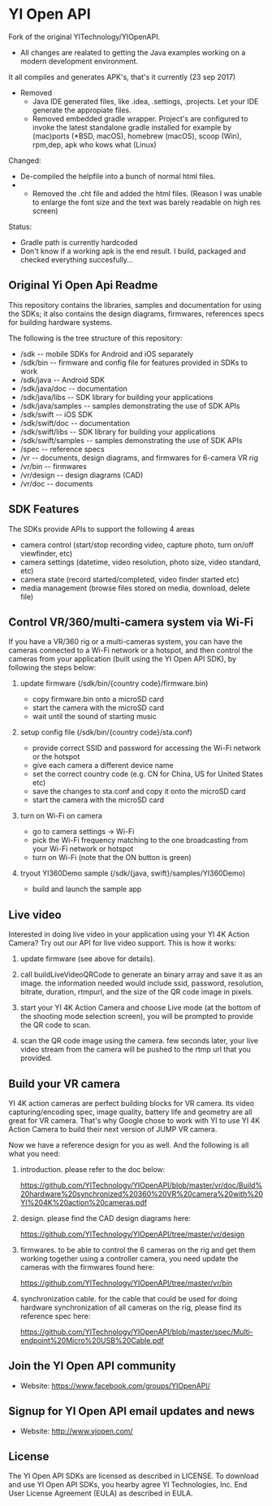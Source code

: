 # YI Open API

Fork of the original YITechnology/YIOpenAPI.

* All changes are realated to getting the Java examples working on a modern development environment.

It all compiles and generates APK's, that's it currently (23 sep 2017)

* Removed
  * Java IDE generated files, like .idea, .settings, .projects. Let your IDE generate the appropiate files.
  * Removed embedded gradle wrapper. Project's are configured to invoke the latest standalone gradle installed for example by (mac)ports (*BSD, macOS), homebrew (macOS), scoop (Win), rpm,dep, apk who kows what (Linux)

Changed:

* De-compiled the helpfile into a bunch of normal html files. 
* * Removed the .cht file and added the html files. (Reason I was unable to enlarge the font size and the text was barely readable on high res screen)

Status:

* Gradle path is currently hardcoded
* Don't know if a working apk is the end result. I build, packaged and checked everything succesfully...

## Original Yi Open Api Readme

This repository contains the libraries, samples and documentation for using the SDKs; it also contains the design diagrams, firmwares, references specs for building hardware systems.

The following is the tree structure of this repository:

* /sdk -- mobile SDKs for Android and iOS separately
* /sdk/bin -- firmware and config file for features provided in SDKs to work
* /sdk/java -- Android SDK
* /sdk/java/doc -- documentation
* /sdk/java/libs -- SDK library for building your applications
* /sdk/java/samples -- samples demonstrating the use of SDK APIs
* /sdk/swift -- iOS SDK
* /sdk/swift/doc -- documentation
* /sdk/swift/libs -- SDK library for building your applications
* /sdk/swift/samples -- samples demonstrating the use of SDK APIs
* /spec -- reference specs
* /vr -- documents, design diagrams, and firmwares for 6-camera VR rig
* /vr/bin -- firmwares
* /vr/design -- design diagrams (CAD)
* /vr/doc -- documents

## SDK Features

The SDKs provide APIs to support the following 4 areas

- camera control (start/stop recording video, capture photo, turn on/off viewfinder, etc)
- camera settings (datetime, video resolution, photo size, video standard, etc)
- camera state (record started/completed, video finder started etc)
- media management (browse files stored on media, download, delete file)

## Control VR/360/multi-camera system via Wi-Fi

If you have a VR/360 rig or a multi-cameras system, you can have the cameras connected to a Wi-Fi network or a hotspot, and then control the cameras from your application (built using the YI Open API SDK), by following the steps below: 

1. update firmware (/sdk/bin/{country code}/firmware.bin)
   * copy firmware.bin onto a microSD card
   * start the camera with the microSD card
   * wait until the sound of starting music

2. setup config file (/sdk/bin/{country code}/sta.conf)
   * provide correct SSID and password for accessing the Wi-Fi network or the hotspot
   * give each camera a different device name
   * set the correct country code (e.g. CN for China, US for United States etc)
   * save the changes to sta.conf and copy it onto the microSD card
   * start the camera with the microSD card

3. turn on Wi-Fi on camera
   * go to camera settings -> Wi-Fi
   * pick the Wi-Fi frequency matching to the one broadcasting from your Wi-Fi network or hotspot
   * turn on Wi-Fi (note that the ON button is green)
    
4. tryout YI360Demo sample (/sdk/{java, swift}/samples/YI360Demo)
   * build and launch the sample app

## Live video

Interested in doing live video in your application using your YI 4K Action Camera? Try out our API for live video support. This is how it works:

1. update firmware (see above for details).

2. call buildLiveVideoQRCode to generate an binary array and save it as an image. the information needed would include ssid, password, resolution, bitrate, duration, rtmpurl, and the size of the QR code image in pixels. 

3. start your YI 4K Action Camera and choose Live mode (at the bottom of the shooting mode selection screen), you will be prompted to provide the QR code to scan.

4. scan the QR code image using the camera. few seconds later, your live video stream from the camera will be pushed to the rtmp url that you provided.

## Build your VR camera

YI 4K action cameras are perfect building blocks for VR camera. Its video capturing/encoding spec, image quality, battery life and geometry are all great for VR camera. That's why Google chose to work with YI to use YI 4K Action Camera to build their next version of JUMP VR camera.

Now we have a reference design for you as well. And the following is all what you need:

1. introduction. please refer to the doc below: 

   https://github.com/YITechnology/YIOpenAPI/blob/master/vr/doc/Build%20hardware%20synchronized%20360%20VR%20camera%20with%20YI%204K%20action%20cameras.pdf 

2. design. please find the CAD design diagrams here:

   https://github.com/YITechnology/YIOpenAPI/tree/master/vr/design

3. firmwares. to be able to control the 6 cameras on the rig and get them working together using a controller camera, you need update the cameras with the firmwares found here:

   https://github.com/YITechnology/YIOpenAPI/tree/master/vr/bin

4. synchronization cable. for the cable that could be used for doing hardware synchronization of all cameras on the rig, please find its reference spec here:

   https://github.com/YITechnology/YIOpenAPI/blob/master/spec/Multi-endpoint%20Micro%20USB%20Cable.pdf

## Join the YI Open API community

* Website: https://www.facebook.com/groups/YIOpenAPI/

## Signup for YI Open API email updates and news

* Website: http://www.yiopen.com/

## License

The YI Open API SDKs are licensed as described in LICENSE. To download and use YI Open API SDKs, you hearby agree YI Technologies, Inc. End User License Agreement (EULA) as described in EULA.
